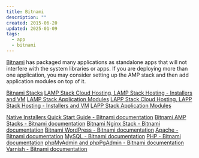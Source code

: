 ```yaml
---
title: Bitnami
description: ""
created: 2015-06-20
updated: 2025-01-09
tags:
  - app
  - bitnami
---
```


[Bitnami](https://bitnami.com) has packaged many applications as standalone apps that will not interfere with the system libraries or apps.
If you are deploying more than one application, you may consider setting up the AMP stack and then add application modules on top of it.

[Bitnami Stacks](https://bitnami.com/stacks)
[LAMP Stack Cloud Hosting, LAMP Stack Hosting - Installers and VM](https://bitnami.com/stack/lamp)
[LAMP Stack Application Modules](https://bitnami.com/stack/lamp/modules)
[LAPP Stack Cloud Hosting, LAPP Stack Hosting - Installers and VM](https://bitnami.com/stack/lapp)
[LAPP Stack Application Modules](https://bitnami.com/stack/lapp/modules)

[Native Installers Quick Start Guide - Bitnami documentation](https://wiki.bitnami.com/Native_Installers_Quick_Start_Guide)
[Bitnami AMP Stacks - Bitnami documentation](https://wiki.bitnami.com/Infrastructure_Stacks/BitNami_AMP_Stacks)
[Bitnami Nginx Stack - Bitnami documentation](https://wiki.bitnami.com/Infrastructure_Stacks/Bitnami_Nginx_Stack)
[Bitnami WordPress - Bitnami documentation](https://wiki.bitnami.com/Applications/BitNami_WordPress)
[Apache - Bitnami documentation](https://wiki.bitnami.com/Components/Apache)
[MySQL - Bitnami documentation](https://wiki.bitnami.com/Components/MySQL)
[PHP - Bitnami documentation](https://wiki.bitnami.com/Components/PHP)
[phpMyAdmin and phpPgAdmin - Bitnami documentation](https://wiki.bitnami.com/Components/phpMyAdmin_and_phpPgAdmin)
[Varnish - Bitnami documentation](https://wiki.bitnami.com/Components/Varnish)
